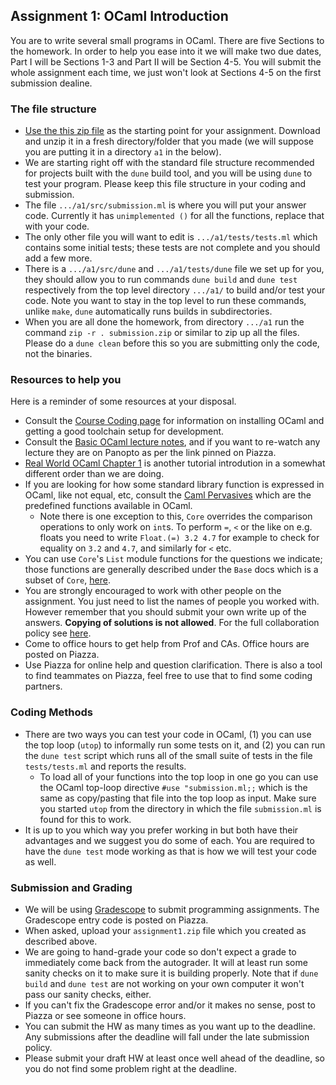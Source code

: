 Assignment 1: OCaml Introduction
--------------------------------

You are to write several small programs in OCaml.  There are five Sections to the homework.  In order to help you ease into it we will make two due dates, Part I will be Sections 1-3 and Part II will be Section 4-5.  You will submit the whole assignment each time, we just won't look at Sections 4-5 on the first submission dealine.

### The file structure

* [Use the this zip file](assignment1.zip) as the starting point for your assignment.  Download and unzip it in a fresh directory/folder that you made (we will suppose you are putting it in a directory `a1` in the below).  
* We are starting right off with the standard file structure recommended for projects built with the `dune` build tool, and you will be using `dune` to test your program.  Please keep this file structure in your coding and submission.
* The file `.../a1/src/submission.ml` is where you will put your answer code.  Currently it has `unimplemented ()` for all the functions, replace that with your code.
* The only other file you will want to edit is `.../a1/tests/tests.ml` which contains some initial tests; these tests are not complete and you should add a few more.
* There is a `.../a1/src/dune` and `.../a1/tests/dune` file we set up for you, they should allow you to run commands `dune build` and `dune test` respectively from the top level directory `.../a1/` to build and/or test your code.  Note you want to stay in the top level to run these commands, unlike `make`, `dune` automatically runs builds in subdirectories.
* When you are all done the homework, from directory `.../a1` run the command `zip -r . submission.zip` or similar to zip up all the files. Please do a `dune clean` before this so you are submitting only the code, not the binaries.

### Resources to help you

Here is a reminder of some resources at your disposal.

-   Consult the [Course Coding page](../coding.html) for information on installing OCaml and getting a good toolchain setup for development.
-   Consult the [Basic OCaml lecture notes](../basic-ocaml.html), and if you want to re-watch any lecture they are on Panopto as per the link pinned on Piazza.
-   [Real World OCaml Chapter 1](https://dev.realworldocaml.org/guided-tour.html) is another tutorial introdution in a somewhat different order than we are doing.
-   If you are looking for how some standard library function is expressed in OCaml, like not equal, etc, consult the [Caml Pervasives](https://ocaml.org/releases/4.10/htmlman/libref/Stdlib.html) which are the predefined functions available in OCaml.
    - Note there is one exception to this, `Core` overrides the comparison operations to only work on `int`s.  To perform `=`, `<` or the like on e.g. floats you need to write `Float.(=) 3.2 4.7` for example to check for equality on `3.2` and `4.7`, and similarly for `<` etc.
- You can use `Core`'s `List` module functions for the questions we indicate; those functions are generally described under the `Base` docs which is a subset of `Core`, [here](https://ocaml.janestreet.com/ocaml-core/latest/doc/base/Base/List/index.html).
-   You are strongly encouraged to work with other people on the assignment. You just need to list the names of people you worked with. However remember that you should submit your own write up of the answers. **Copying of solutions is not allowed**. For the full collaboration policy see [here](../integrity.shtml).
-   Come to office hours to get help from Prof and CAs.  Office hours are posted on Piazza.
-   Use Piazza for online help and question clarification.  There is also a tool to find teammates on Piazza, feel free to use that to find some coding partners.

### Coding Methods
- There are two ways you can test your code in OCaml, (1) you can use the top loop (`utop`) to informally run some tests on it, and (2) you can run the `dune test` script which runs all of the small suite of tests in the file `tests/tests.ml` and reports the results. 
    - To load all of your functions into the top loop in one go you can use the OCaml top-loop directive `#use "submission.ml;;` which is the same as copy/pasting that file into the top loop as input.  Make sure you started `utop` from the directory in which the file `submission.ml` is found for this to work.
- It is up to you which way you prefer working in but both have their advantages and we suggest you do some of each.  You are required to have the `dune test` mode working as that is how we will test your code as well.

### Submission and Grading

-   We will be using [Gradescope](https://gradescope.com) to submit programming assignments. The Gradescope entry code is posted on Piazza.
-   When asked, upload your `assignment1.zip` file which you created as described above.
-   We are going to hand-grade your code so don't expect a grade to immediately come back from the autograder.  It will at least run some sanity checks on it to make sure it is building properly.  Note that if `dune build` and `dune test` are not working on your own computer it won't pass our sanity checks, either.
-   If you can't fix the Gradescope error and/or it makes no sense, post to Piazza or see someone in office hours.
-   You can submit the HW as many times as you want up to the deadline. Any submissions after the deadline will fall under the late submission policy.
-   Please submit your draft HW at least once well ahead of the deadline, so you do not find some problem right at the deadline.

